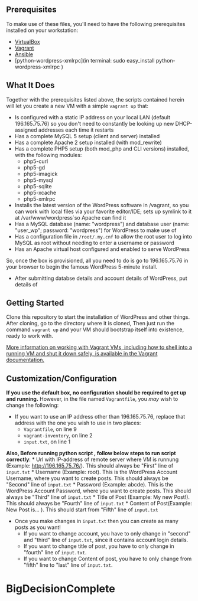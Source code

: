 ## Prerequisites

To make use of these files, you'll need to have the following prerequisites installed on your workstation:

* [VirtualBox](https://www.virtualbox.org/)
* [Vagrant](http://www.vagrantup.com/)
* [Ansible](http://www.ansibleworks.com)
* [python-wordpress-xmlrpc](in terminal: sudo easy_install python-wordpress-xmlrpc ) 

## What It Does

Together with the prerequisites listed above, the scripts contained herein will let you create a new VM with a simple `vagrant up` that:

* Is configured with a static IP address on your local LAN (default 196.165.75.76) so you don't need to constantly be looking up new DHCP-assigned addresses each time it restarts
* Has a complete MySQL 5 setup (client and server) installed
* Has a complete Apache 2 setup installed (with mod_rewrite)
* Has a complete PHP5 setup (both mod_php and CLI versions) installed, with the following modules:
    * php5-curl
    * php5-gd
    * php5-imagick
    * php5-mysql
    * php5-sqlite
    * php5-xcache
    * php5-xmlrpc
* Installs the latest version of the WordPress software in /vagrant, so you can work with local files via your favorite editor/IDE; sets up symlink to it at /var/www/wordpress`so Apache can find it
* Has a MySQL database (name: "wordpress") and database user (name: "user_wp"; password: "wordpress") for WordPress to make use of
* Has a configuration file in `/root/.my.cnf` to allow the root user to log into MySQL as root without needing to enter a username or password
* Has an Apache virtual host configured and enabled to serve WordPress

So, once the box is provisioned, all you need to do is go to 196.165.75.76 in your browser to begin the famous WordPress 5-minute install.
* After submitting databse details and account details of WordPress, put details of 

## Getting Started

Clone this repository to start the installation of WordPress and other things.
After cloning, go to the directory where it is cloned, Then just run the command `vagrant up` and your VM should bootstrap itself into existence, ready to work with. 

[More information on working with Vagrant VMs, including how to shell into a running VM and shut it down safely, is available in the Vagrant documentation.](http://docs.vagrantup.com/v2/getting-started/index.html)

## Customization/Configuration

**If you use the default box, no configuration should be required to get up and running.** However, in the file named `Vagrantfile`, you *may* wish to change the following:

* If you want to use an IP address other than 196.165.75.76, replace that address with the one you wish to use in two places:
    * `Vagrantfile`, on line 9
    * `vagrant-inventory`, on line 2
    * `input.txt`, on line 1

**Also, Before running python script , follow below steps to run script correctly**:
    * Url with IP-address of remote server where VM is runnung (Example: http://196.165.75.76/). This should always be "First" line of 			`input.txt`
    * Username (Example: root). This is the WordPress Account Username, where you want to create posts. This should always be "Second" line of 			`input.txt`
    * Password (Example: abcde). This is the WordPress Account Password, where you want to create posts. This should always be "Third" line of 			`input.txt`
    * Title of Post (Example: My new Post!). This should always be "Fourth" line of `input.txt`
    * Content of Post(Example: New Post is... ). This should start from "Fifth" line of `input.txt`

* Once you make changes in `input.txt` then you can create as many posts as you want! 
	* If you want to change account, you have to only change in "second" and "third" line of `input.txt`, since it contains account login 			details.	
	* If you want to change title of post, you have to only change in "fourth" line of `input.txt`.
	* If you want to change Content of post, you have to only change from "fifth" line to "last" line of `input.txt`.
# BigDecisionComplete
